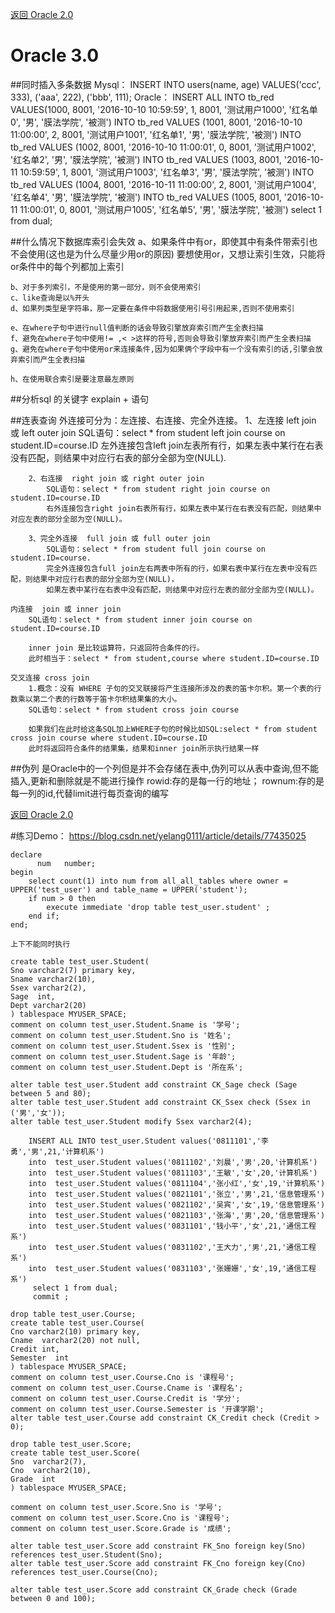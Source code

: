 <p>
    <a href="#" onclick="refreshContent('oracle2')">返回 Oracle 2.0</a>
    
</p>

# Oracle 3.0
##同时插入多条数据
    Mysql：
    INSERT INTO users(name, age) VALUES('ccc', 333), ('aaa', 222), ('bbb', 111);
    Oracle：
    INSERT ALL INTO tb_red VALUES(1000, 8001, '2016-10-10 10:59:59', 1, 8001, '测试用户1000', '红名单0', '男', '膜法学院', '被测')
    INTO tb_red VALUES (1001, 8001, '2016-10-10 11:00:00', 2, 8001, '测试用户1001', '红名单1', '男', '膜法学院', '被测')
    INTO tb_red VALUES (1002, 8001, '2016-10-10 11:00:01', 0, 8001, '测试用户1002', '红名单2', '男', '膜法学院', '被测')
    INTO tb_red VALUES (1003, 8001, '2016-10-11 10:59:59', 1, 8001, '测试用户1003', '红名单3', '男', '膜法学院', '被测')
    INTO tb_red VALUES (1004, 8001, '2016-10-11 11:00:00', 2, 8001, '测试用户1004', '红名单4', '男', '膜法学院', '被测')
    INTO tb_red VALUES (1005, 8001, '2016-10-11 11:00:01', 0, 8001, '测试用户1005', '红名单5', '男', '膜法学院', '被测')
    select 1 from dual;
    
##什么情况下数据库索引会失效
    a、如果条件中有or，即使其中有条件带索引也不会使用(这也是为什么尽量少用or的原因)
        要想使用or，又想让索引生效，只能将or条件中的每个列都加上索引
    
    b、对于多列索引，不是使用的第一部分，则不会使用索引
    c、like查询是以%开头
    d、如果列类型是字符串，那一定要在条件中将数据使用引号引用起来,否则不使用索引
    
    e、在where子句中进行null值判断的话会导致引擎放弃索引而产生全表扫描
    f、避免在where子句中使用!= ,< >这样的符号,否则会导致引擎放弃索引而产生全表扫描
    g、避免在where子句中使用or来连接条件,因为如果俩个字段中有一个没有索引的话,引擎会放弃索引而产生全表扫描
    
    h、在使用联合索引是要注意最左原则
    
##分析sql 的关键字 
    explain + 语句

##连表查询
    外连接可分为：左连接、右连接、完全外连接。
        1、左连接  left join 或 left outer join
            SQL语句：select * from student left join course on student.ID=course.ID
            左外连接包含left join左表所有行，如果左表中某行在右表没有匹配，则结果中对应行右表的部分全部为空(NULL).

        2、右连接  right join 或 right outer join
            SQL语句：select * from student right join course on student.ID=course.ID
            右外连接包含right join右表所有行，如果左表中某行在右表没有匹配，则结果中对应左表的部分全部为空(NULL)。
        
        3、完全外连接  full join 或 full outer join
            SQL语句：select * from student full join course on student.ID=course.
            完全外连接包含full join左右两表中所有的行，如果右表中某行在左表中没有匹配，则结果中对应行右表的部分全部为空(NULL)，
            如果左表中某行在右表中没有匹配，则结果中对应行左表的部分全部为空(NULL)。
         
    内连接  join 或 inner join
        SQL语句：select * from student inner join course on student.ID=course.ID

        inner join 是比较运算符，只返回符合条件的行。
        此时相当于：select * from student,course where student.ID=course.ID     
    
    交叉连接 cross join
        1.概念：没有 WHERE 子句的交叉联接将产生连接所涉及的表的笛卡尔积。第一个表的行数乘以第二个表的行数等于笛卡尔积结果集的大小。
        SQL语句：select * from student cross join course
        
        如果我们在此时给这条SQL加上WHERE子句的时候比如SQL:select * from student cross join course where student.ID=course.ID
        此时将返回符合条件的结果集，结果和inner join所示执行结果一样
##伪列
    是Oracle中的一个列但是并不会存储在表中,伪列可以从表中查询,但不能插入,更新和删除就是不能进行操作
    rowid:存的是每一行的地址； 
    rownum:存的是每一列的id,代替limit进行每页查询的编写
<p>
    <a href="#" onclick="refreshContent('oracle2')">返回 Oracle 2.0</a>
</p>

#练习Demo： 
    https://blog.csdn.net/yelang0111/article/details/77435025
    
    declare
          num   number;
    begin
        select count(1) into num from all_all_tables where owner = UPPER('test_user') and table_name = UPPER('student'); 
        if num > 0 then
            execute immediate 'drop table test_user.student' ;
        end if;
    end;   
    
    上下不能同时执行  
           
    create table test_user.Student(
    Sno varchar2(7) primary key,
    Sname varchar2(10),
    Ssex varchar2(2),
    Sage  int,
    Dept varchar2(20) 
    ) tablespace MYUSER_SPACE;
    comment on column test_user.Student.Sname is '学号';
    comment on column test_user.Student.Sno is '姓名';
    comment on column test_user.Student.Ssex is '性别';
    comment on column test_user.Student.Sage is '年龄';
    comment on column test_user.Student.Dept is '所在系';  

    alter table test_user.Student add constraint CK_Sage check (Sage between 5 and 80);
    alter table test_user.Student add constraint CK_Ssex check (Ssex in ('男','女'));
    alter table test_user.Student modify Ssex varchar2(4);
    
        INSERT ALL INTO test_user.Student values('0811101','李勇','男',21,'计算机系')
        into  test_user.Student values('0811102','刘晨','男',20,'计算机系')
        into  test_user.Student values('0811103','王敏','女',20,'计算机系')
        into  test_user.Student values('0811104','张小红','女',19,'计算机系')   
        into  test_user.Student values('0821101','张立','男',21,'信息管理系')
        into  test_user.Student values('0821102','吴宾','女',19,'信息管理系')
        into  test_user.Student values('0821103','张海','男',20,'信息管理系')     
        into  test_user.Student values('0831101','钱小平','女',21,'通信工程系')
        into  test_user.Student values('0831102','王大力','男',21,'通信工程系')
        into  test_user.Student values('0831103','张姗姗','女',19,'通信工程系')
         select 1 from dual;
         commit ;
    
    drop table test_user.Course;
    create table test_user.Course(
    Cno varchar2(10) primary key,
    Cname  varchar2(20) not null,
    Credit int,
    Semester  int
    ) tablespace MYUSER_SPACE;
    comment on column test_user.Course.Cno is '课程号';
    comment on column test_user.Course.Cname is '课程名';
    comment on column test_user.Course.Credit is '学分';
    comment on column test_user.Course.Semester is '开课学期';  
    alter table test_user.Course add constraint CK_Credit check (Credit > 0);
    
    drop table test_user.Score;
    create table test_user.Score(
    Sno  varchar2(7),
    Cno  varchar2(10),
    Grade  int
    ) tablespace MYUSER_SPACE;
    
    comment on column test_user.Score.Sno is '学号';
    comment on column test_user.Score.Cno is '课程号';
    comment on column test_user.Score.Grade is '成绩';
    
    alter table test_user.Score add constraint FK_Sno foreign key(Sno) references test_user.Student(Sno);
    alter table test_user.Score add constraint FK_Cno foreign key(Cno) references test_user.Course(Cno);
    
    alter table test_user.Score add constraint CK_Grade check (Grade between 0 and 100);

